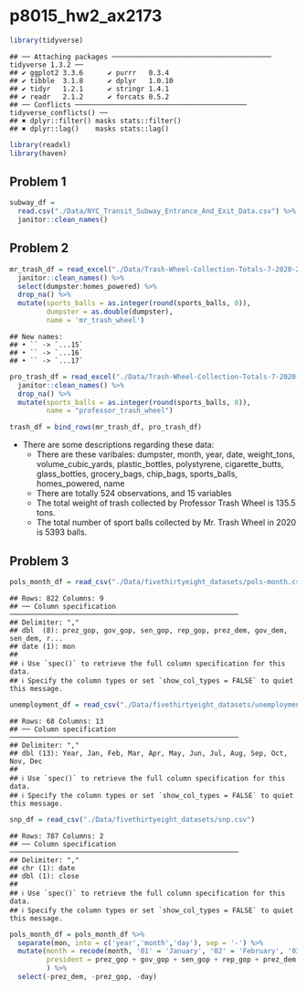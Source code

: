 p8015_hw2_ax2173
================

``` r
library(tidyverse)
```

    ## ── Attaching packages ─────────────────────────────────────── tidyverse 1.3.2 ──
    ## ✔ ggplot2 3.3.6      ✔ purrr   0.3.4 
    ## ✔ tibble  3.1.8      ✔ dplyr   1.0.10
    ## ✔ tidyr   1.2.1      ✔ stringr 1.4.1 
    ## ✔ readr   2.1.2      ✔ forcats 0.5.2 
    ## ── Conflicts ────────────────────────────────────────── tidyverse_conflicts() ──
    ## ✖ dplyr::filter() masks stats::filter()
    ## ✖ dplyr::lag()    masks stats::lag()

``` r
library(readxl)
library(haven)
```

## Problem 1

``` r
subway_df = 
  read.csv("./Data/NYC_Transit_Subway_Entrance_And_Exit_Data.csv") %>% 
  janitor::clean_names()
```

## Problem 2

``` r
mr_trash_df = read_excel("./Data/Trash-Wheel-Collection-Totals-7-2020-2.xlsx", skip = 1) %>% 
  janitor::clean_names() %>% 
  select(dumpster:homes_powered) %>% 
  drop_na() %>% 
  mutate(sports_balls = as.integer(round(sports_balls, 0)),
         dumpster = as.double(dumpster),
         name = 'mr_trash_wheel')
```

    ## New names:
    ## • `` -> `...15`
    ## • `` -> `...16`
    ## • `` -> `...17`

``` r
pro_trash_df = read_excel("./Data/Trash-Wheel-Collection-Totals-7-2020-2.xlsx", sheet = "Professor Trash Wheel", skip = 1) %>% 
  janitor::clean_names() %>% 
  drop_na() %>% 
  mutate(sports_balls = as.integer(round(sports_balls, 0)),
         name = "professor_trash_wheel")
```

``` r
trash_df = bind_rows(mr_trash_df, pro_trash_df)
```

-   There are some descriptions regarding these data:
    -   There are these varibales: dumpster, month, year, date,
        weight_tons, volume_cubic_yards, plastic_bottles, polystyrene,
        cigarette_butts, glass_bottles, grocery_bags, chip_bags,
        sports_balls, homes_powered, name
    -   There are totally 524 observations, and 15 variables
    -   The total weight of trash collected by Professor Trash Wheel is
        135.5 tons.
    -   The total number of sport balls collected by Mr. Trash Wheel in
        2020 is 5393 balls.

## Problem 3

``` r
pols_month_df = read_csv("./Data/fivethirtyeight_datasets/pols-month.csv")
```

    ## Rows: 822 Columns: 9
    ## ── Column specification ────────────────────────────────────────────────────────
    ## Delimiter: ","
    ## dbl  (8): prez_gop, gov_gop, sen_gop, rep_gop, prez_dem, gov_dem, sen_dem, r...
    ## date (1): mon
    ## 
    ## ℹ Use `spec()` to retrieve the full column specification for this data.
    ## ℹ Specify the column types or set `show_col_types = FALSE` to quiet this message.

``` r
unemployment_df = read_csv("./Data/fivethirtyeight_datasets/unemployment.csv")
```

    ## Rows: 68 Columns: 13
    ## ── Column specification ────────────────────────────────────────────────────────
    ## Delimiter: ","
    ## dbl (13): Year, Jan, Feb, Mar, Apr, May, Jun, Jul, Aug, Sep, Oct, Nov, Dec
    ## 
    ## ℹ Use `spec()` to retrieve the full column specification for this data.
    ## ℹ Specify the column types or set `show_col_types = FALSE` to quiet this message.

``` r
snp_df = read_csv("./Data/fivethirtyeight_datasets/snp.csv")
```

    ## Rows: 787 Columns: 2
    ## ── Column specification ────────────────────────────────────────────────────────
    ## Delimiter: ","
    ## chr (1): date
    ## dbl (1): close
    ## 
    ## ℹ Use `spec()` to retrieve the full column specification for this data.
    ## ℹ Specify the column types or set `show_col_types = FALSE` to quiet this message.

``` r
pols_month_df = pols_month_df %>% 
  separate(mon, into = c('year','month','day'), sep = '-') %>% 
  mutate(month = recode(month, '01' = 'January', '02' = 'February', '03' = 'March', '04' = 'April', '05' = 'May', '06' = 'June', '07' = 'July', '08' = 'August', '09' = 'September', '10' = 'October', '11' = 'November', '12' = 'December'),
         president = prez_gop + gov_gop + sen_gop + rep_gop + prez_dem + gov_dem + sen_dem + rep_dem
         ) %>% 
  select(-prez_dem, -prez_gop, -day)
```
